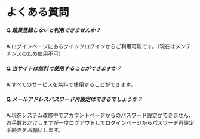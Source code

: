 # よくある質問


##### Q.館員登録しないと利用できませんか？

A.ログインページにあるクイックログインからご利用可能です。（現在はメンテナンスのため使用不可）

##### Q.当サイトは無料で使用することができますか？

A.すべてのサービスを無料で使用することができます。

##### Q.メールアドレスパスワード再設定はできるでしょうか？

A.現在システム改修中でアカウントページからのパスワード設定ができません、お手数おかけしますが一度ログアウトしてログインページからパスワード再設定手続きをお願いします。
